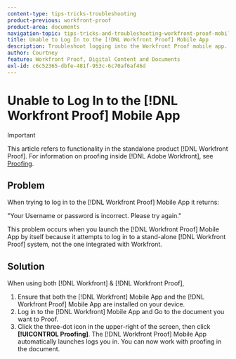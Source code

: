 ```yaml
---
content-type: tips-tricks-troubleshooting
product-previous: workfront-proof
product-area: documents
navigation-topic: tips-tricks-and-troubleshooting-workfront-proof-mobile
title: Unable to Log In to the [!DNL Workfront Proof] Mobile App
description: Troubleshoot logging into the Workfront Proof mobile app.
author: Courtney
feature: Workfront Proof, Digital Content and Documents
exl-id: c6c52365-dbfe-481f-953c-6c70af6af46d
---
```

# Unable to Log In to the [!DNL Workfront Proof] Mobile App

>[!IMPORTANT]
>
>This article refers to functionality in the standalone product [!DNL Workfront Proof]. For information on proofing inside [!DNL Adobe Workfront], see [Proofing](../../../review-and-approve-work/proofing/proofing.md).

## Problem

When trying to log in to the [!DNL Workfront Proof] Mobile App it returns:

"Your Username or password is incorrect. Please try again."

This problem occurs when you launch the [!DNL Workfront Proof] Mobile App by itself because it attempts to log in to a stand-alone [!DNL Workfront Proof] system, not the one integrated with Workfront.

## Solution

When using both [!DNL Workfront] & [!DNL Workfront Proof],

1. Ensure that both the [!DNL Workfront] Mobile App and the [!DNL Workfront Proof] Mobile App are installed on your device.
1. Log in to the [!DNL Workfront] Mobile App and Go to the document you want to Proof.
1. Click the three-dot icon in the upper-right of the screen, then click **[!UICONTROL Proofing]**.
   The [!DNL Workfront Proof] Mobile App automatically launches logs you in.
   You can now work with proofing in the document.
